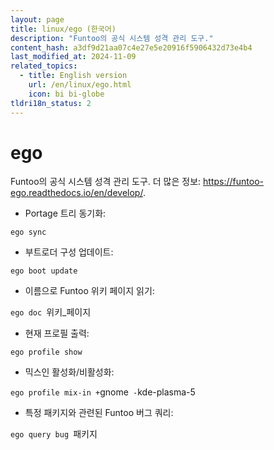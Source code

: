 ```yaml
---
layout: page
title: linux/ego (한국어)
description: "Funtoo의 공식 시스템 성격 관리 도구."
content_hash: a3df9d21aa07c4e27e5e20916f5906432d73e4b4
last_modified_at: 2024-11-09
related_topics:
  - title: English version
    url: /en/linux/ego.html
    icon: bi bi-globe
tldri18n_status: 2
---
```

# ego

Funtoo의 공식 시스템 성격 관리 도구.
더 많은 정보: <https://funtoo-ego.readthedocs.io/en/develop/>.

- Portage 트리 동기화:

`ego sync`

- 부트로더 구성 업데이트:

`ego boot update`

- 이름으로 Funtoo 위키 페이지 읽기:

`ego doc `<span class="tldr-var badge badge-pill bg-dark-lm bg-white-dm text-white-lm text-dark-dm font-weight-bold">위키_페이지</span>

- 현재 프로필 출력:

`ego profile show`

- 믹스인 활성화/비활성화:

`ego profile mix-in +`<span class="tldr-var badge badge-pill bg-dark-lm bg-white-dm text-white-lm text-dark-dm font-weight-bold">gnome</span>` -`<span class="tldr-var badge badge-pill bg-dark-lm bg-white-dm text-white-lm text-dark-dm font-weight-bold">kde-plasma-5</span>

- 특정 패키지와 관련된 Funtoo 버그 쿼리:

`ego query bug `<span class="tldr-var badge badge-pill bg-dark-lm bg-white-dm text-white-lm text-dark-dm font-weight-bold">패키지</span>
